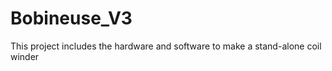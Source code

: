 Bobineuse_V3
============

This project includes the hardware and software to make a stand-alone coil winder
